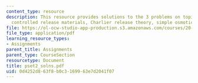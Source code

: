 ```yaml
---
content_type: resource
description: This resource provides solutions to the 3 problems on topics such as
  controlled release materials, Charlier release theory, simple osmotic pump.
file: https://ol-ocw-studio-app-production.s3.amazonaws.com/courses/20-462j-molecular-principles-of-biomaterials-spring-2006/0d4252d863f8b0c3169963e7d2041f07_pset2_solns.pdf
file_type: application/pdf
learning_resource_types:
- Assignments
parent_title: Assignments
parent_type: CourseSection
resourcetype: Document
title: pset2_solns.pdf
uid: 0d4252d8-63f8-b0c3-1699-63e7d2041f07
---
```

